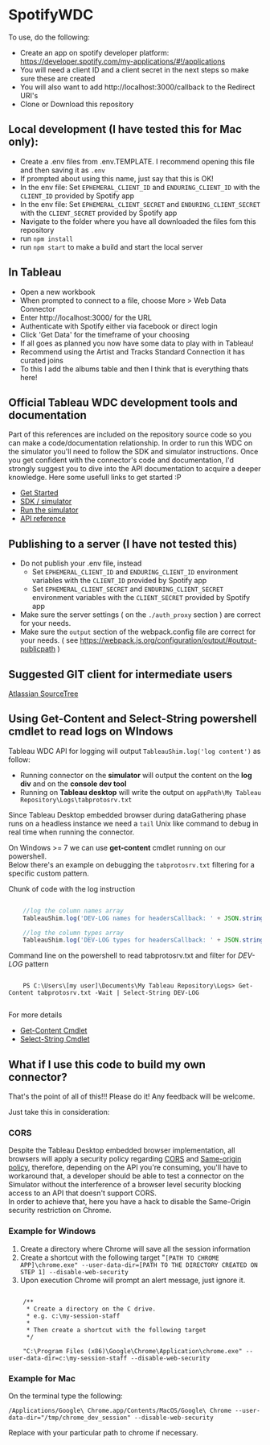 # SpotifyWDC

To use, do the following:

- Create an app on spotify developer platform: https://developer.spotify.com/my-applications/#!/applications
- You will need a client ID and a client secret in the next steps so make sure these are created
- You will also want to add http://localhost:3000/callback to the Redirect URI's
- Clone or Download this repository


## Local development (I have tested this for Mac only):
- Create a .env files from .env.TEMPLATE.  I recommend opening this file and then saving it as `.env` 
- If prompted about using this name, just say that this is OK!
- In the env file: Set `EPHEMERAL_CLIENT_ID` and `ENDURING_CLIENT_ID` with the `CLIENT_ID` provided by Spotify app
- In the env file: Set `EPHEMERAL_CLIENT_SECRET` and `ENDURING_CLIENT_SECRET` with the `CLIENT_SECRET` provided by Spotify app
- Navigate to the folder where you have all downloaded the files fom this repository
- run `npm install`
- run `npm start` to make a build and start the local server


## In Tableau
 - Open a new workbook
 - When prompted to connect to a file, choose More > Web Data Connector
 - Enter http://localhost:3000/ for the URL
 - Authenticate with Spotify either via facebook or direct login
 - Click 'Get Data' for the timeframe of your choosing
 - If all goes as planned you now have some data to play with in Tableau!
 - Recommend using the Artist and Tracks Standard Connection it has curated joins
 - To this I add the albums table and then I think that is everything thats here!

 
 ## Official Tableau WDC development tools and documentation
Part of this references are included on the repository source code so you can make a code/documentation relationship. In order to run this WDC on the simulator you'll need to follow the SDK and simulator instructions. Once you get confident with the connector's code and documentation, I'd strongly suggest you to dive into the API documentation to acquire a deeper knowledge.
Here some usefull links to get started :P
- [Get Started](http://tableau.github.io/webdataconnector/docs/)
- [SDK / simulator](http://tableau.github.io/webdataconnector/docs/#get-the-wdc-sdk)
- [Run the simulator](http://tableau.github.io/webdataconnector/docs/#run-the-simulator)
- [API reference](http://tableau.github.io/webdataconnector/docs/api_ref)
 

## Publishing to a server (I have not tested this)
- Do not publish your .env file, instead
    - Set `EPHEMERAL_CLIENT_ID` and `ENDURING_CLIENT_ID` environment variables with the `CLIENT_ID` provided by Spotify app
    - Set `EPHEMERAL_CLIENT_SECRET` and `ENDURING_CLIENT_SECRET` environment variables with the `CLIENT_SECRET` provided by Spotify app
- Make sure the server settings ( on the `./auth_proxy` section ) are correct for your needs.
- Make sure the `output` section of the webpack.config file are correct for your needs. ( see https://webpack.js.org/configuration/output/#output-publicpath )

## Suggested GIT client for intermediate users
[Atlassian SourceTree](https://www.sourcetreeapp.com/) 

## Using Get-Content and Select-String powershell cmdlet to read logs on WIndows
Tableau WDC API for logging will output `TableauShim.log('log content')` as follow:

- Running connector on the **simulator** will output the content on the **log div** and on the **console dev tool**
- Running on **Tableau desktop** will write the output on `appPath\My Tableau Repository\Logs\tabprotosrv.txt`

Since Tableau Desktop embedded browser during dataGathering phase runs on a headless instance we need a `tail` Unix like command to debug in real time when running the connector.

On Windows >= 7 we can use **get-content** cmdlet running on our powershell.    
Below there's an example on debugging the `tabprotosrv.txt` filtering for a specific custom pattern.

Chunk of code with the log instruction

```javascript

    //log the column names array
    TableauShim.log('DEV-LOG names for headersCallback: ' + JSON.stringify(headers.names));

    //log the column types array
    TableauShim.log('DEV-LOG types for headersCallback: ' + JSON.stringify(headers.types));


```

Command line on the powershell to read tabprotosrv.txt and filter for *DEV-LOG* pattern

```

    PS C:\Users\[my user]\Documents\My Tableau Repository\Logs> Get-Content tabprotosrv.txt -Wait | Select-String DEV-LOG


```

For more details 

- [Get-Content Cmdlet](https://technet.microsoft.com/en-us/library/hh849787.aspx)
- [Select-String Cmdlet](https://technet.microsoft.com/en-us/library/ee176956.aspx)

## What if I use this code to build my own connector?
That's the point of all of this!!! Please do it! Any feedback will be welcome.  

Just take this in consideration:  

### CORS
Despite the Tableau Desktop embedded browser implementation, all browsers will apply a security policy regarding [CORS](https://en.wikipedia.org/wiki/Cross-origin_resource_sharing) and [Same-origin policy](https://en.wikipedia.org/wiki/Same-origin_policy), therefore, depending on the API you're consuming, you'll have to workaround that, a developer should be able to test a connector on the Simulator
without the interference of a browser level security blocking access to an API that doesn't support CORS.  
In order to achieve that, here you have a hack to disable the Same-Origin security restriction on Chrome.

### Example for Windows
1. Create a directory where Chrome will save all the session information
1. Create a shortcut with the following target "`[PATH TO CHROME APP]\chrome.exe" --user-data-dir=[PATH TO THE DIRECTORY CREATED ON STEP 1] --disable-web-security`
1. Upon execution Chrome will prompt an alert message, just ignore it.

```

    /** 
     * Create a directory on the C drive.
     * e.g. c:\my-session-staff
     * 
     * Then create a shortcut with the following target
     */

    "C:\Program Files (x86)\Google\Chrome\Application\chrome.exe" --user-data-dir=c:\my-session-staff --disable-web-security

```

### Example for Mac
On the terminal type the following:

```
/Applications/Google\ Chrome.app/Contents/MacOS/Google\ Chrome --user-data-dir="/tmp/chrome_dev_session" --disable-web-security
```

Replace with your particular path to chrome if necessary.



